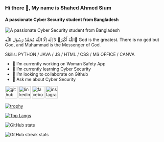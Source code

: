 ### Hi there 👋, My name is Shahed Ahmed Sium
#### A passionate Cyber Security student from Bangladesh
![A passionate Cyber Security student from Bangladesh](https://scontent.fdac177-1.fna.fbcdn.net/v/t39.30808-6/507969910_1803697346855794_4324726629731186955_n.jpg?stp=dst-jpg_s960x960_tt6&_nc_cat=105&ccb=1-7&_nc_sid=cc71e4&_nc_eui2=AeGWdxCJ9wcla_J_vJEHB9eNrAGWsstS4WmsAZayy1LhaTmnBL2CU50xT9DfQm19tEJuifc1uTRnAdr5HvLiJwgR&_nc_ohc=BGUXQMVnK20Q7kNvwEKUHrF&_nc_oc=AdnsL1pMNSTMWnUBjSIXqQnwAoxcnhHiISKlENmNNDIXMjebfw7pKz6aZ_WtqHp88ps&_nc_zt=23&_nc_ht=scontent.fdac177-1.fna&_nc_gid=zrL0ze_lTwNVNtHcRcOjlw&oh=00_AfOBh1rhLYeZCKj28_LYsYR1r5TkP72RwHetlmMTMzwGVQ&oe=685460C1)

اللّٰهُ أَكْبَرُ🖤
لآ اِلَهَ اِلّا اللّهُ مُحَمَّدٌ رَسُوُل اللّهِ🌺
God is the greatest. There is no god but God, and Muhammad is the Messenger of God.

Skills: PYTHON / JAVA / JS / HTML / CSS / MS OFFICE / CANVA

- 🔭 I’m currently working on Woman Safety App 
- 🌱 I’m currently learning Cyber Security 
- 👯 I’m looking to collaborate on Github 
- 💬 Ask me about Cyber Security 


[<img src='https://cdn.jsdelivr.net/npm/simple-icons@3.0.1/icons/github.svg' alt='github' height='40'>](https://github.com/https://github.com/shahedahmedsium)  [<img src='https://cdn.jsdelivr.net/npm/simple-icons@3.0.1/icons/linkedin.svg' alt='linkedin' height='40'>](https://www.linkedin.com/in/https://www.linkedin.com/in/shahed-ahmed-sium-b16122362//)  [<img src='https://cdn.jsdelivr.net/npm/simple-icons@3.0.1/icons/facebook.svg' alt='facebook' height='40'>](https://www.facebook.com/https://www.facebook.com/shahedahmedsium)  [<img src='https://cdn.jsdelivr.net/npm/simple-icons@3.0.1/icons/instagram.svg' alt='instagram' height='40'>](https://www.instagram.com/https://www.instagram.com/shahedahmedsium//)  

[![trophy](https://github-profile-trophy.vercel.app/?username=https://github.com/shahedahmedsium)](https://github.com/ryo-ma/github-profile-trophy)

[![Top Langs](https://github-readme-stats.vercel.app/api/top-langs/?username=https://github.com/shahedahmedsium)](https://github.com/anuraghazra/github-readme-stats)

![GitHub stats](https://github-readme-stats.vercel.app/api?username=https://github.com/shahedahmedsium&show_icons=true)  

![GitHub streak stats](https://streak-stats.demolab.com/?user=https://github.com/shahedahmedsium)  

